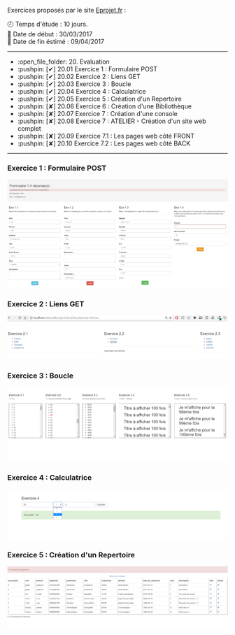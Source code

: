 Exercices proposés par le site <a href="https://www.eprojet.fr/cours/php/20-php-evaluation" target="_blank">Eprojet.fr</a> :

:clock8: Temps d'étude : 10 jours.<br />
:date: Date de début : 30/03/2017<br />
:date: Date de fin éstimé : 09/04/2017<br />

<hr />

<ul>
	<li>:open_file_folder: 20. Evaluation</li>
	<li>:pushpin: [✔] 20.01   Exercice 1 : Formulaire POST</li>
	<li>:pushpin: [✔] 20.02   Exercice 2 : Liens GET</li>
	<li>:pushpin: [✔] 20.03   Exercice 3 : Boucle</li>
	<li>:pushpin: [✔] 20.04   Exercice 4 : Calculatrice</li>
	<li>:pushpin: [✔] 20.05   Exercice 5 : Création d'un Repertoire</li>
	<li>:pushpin: [✘] 20.06   Exercice 6 : Création d'une Bibliothèque</li>
	<li>:pushpin: [✘] 20.07   Exercice 7 : Création d'une console</li>
	<li>:pushpin: [✘] 20.08   Exercice 7 : ATELIER - Création d'un site web complet</li>
	<li>:pushpin: [✘] 20.09   Exercice 7.1 : Les pages web côté FRONT</li>
	<li>:pushpin: [✘] 20.10   Exercice 7.2 : Les pages web côté BACK</li>
</ul>

<hr />

<h3>Exercice 1 : Formulaire POST</h3>

![image de l'exo1](PrtSc/95.png)

<h3>Exercice 2 : Liens GET</h3>

![image de l'exo2](PrtSc/96.png)

<h3>Exercice 3 : Boucle</h3>

![image de l'exo3](PrtSc/97.png)

<h3>Exercice 4 : Calculatrice</h3>

![image de l'exo4](PrtSc/98.png)

<h3>Exercice 5 : Création d'un Repertoire</h3>

![image de l'exo5](PrtSc/102.png)